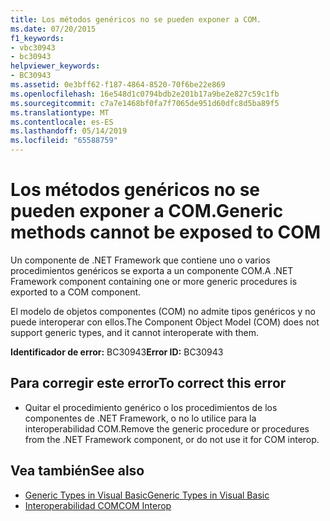 ```yaml
---
title: Los métodos genéricos no se pueden exponer a COM.
ms.date: 07/20/2015
f1_keywords:
- vbc30943
- bc30943
helpviewer_keywords:
- BC30943
ms.assetid: 0e3bff62-f187-4864-8520-70f6be22e869
ms.openlocfilehash: 16e548d1c0794bdb2e201b17a9be2e827c59c1fb
ms.sourcegitcommit: c7a7e1468bf0fa7f7065de951d60dfc8d5ba89f5
ms.translationtype: MT
ms.contentlocale: es-ES
ms.lasthandoff: 05/14/2019
ms.locfileid: "65588759"
---
```

# <a name="generic-methods-cannot-be-exposed-to-com"></a><span data-ttu-id="659a1-102">Los métodos genéricos no se pueden exponer a COM.</span><span class="sxs-lookup"><span data-stu-id="659a1-102">Generic methods cannot be exposed to COM</span></span>
<span data-ttu-id="659a1-103">Un componente de .NET Framework que contiene uno o varios procedimientos genéricos se exporta a un componente COM.</span><span class="sxs-lookup"><span data-stu-id="659a1-103">A .NET Framework component containing one or more generic procedures is exported to a COM component.</span></span>  
  
 <span data-ttu-id="659a1-104">El modelo de objetos componentes (COM) no admite tipos genéricos y no puede interoperar con ellos.</span><span class="sxs-lookup"><span data-stu-id="659a1-104">The Component Object Model (COM) does not support generic types, and it cannot interoperate with them.</span></span>  
  
 <span data-ttu-id="659a1-105">**Identificador de error:** BC30943</span><span class="sxs-lookup"><span data-stu-id="659a1-105">**Error ID:** BC30943</span></span>  
  
## <a name="to-correct-this-error"></a><span data-ttu-id="659a1-106">Para corregir este error</span><span class="sxs-lookup"><span data-stu-id="659a1-106">To correct this error</span></span>  
  
- <span data-ttu-id="659a1-107">Quitar el procedimiento genérico o los procedimientos de los componentes de .NET Framework, o no lo utilice para la interoperabilidad COM.</span><span class="sxs-lookup"><span data-stu-id="659a1-107">Remove the generic procedure or procedures from the .NET Framework component, or do not use it for COM interop.</span></span>  
  
## <a name="see-also"></a><span data-ttu-id="659a1-108">Vea también</span><span class="sxs-lookup"><span data-stu-id="659a1-108">See also</span></span>

- [<span data-ttu-id="659a1-109">Generic Types in Visual Basic</span><span class="sxs-lookup"><span data-stu-id="659a1-109">Generic Types in Visual Basic</span></span>](../../visual-basic/programming-guide/language-features/data-types/generic-types.md)
- [<span data-ttu-id="659a1-110">Interoperabilidad COM</span><span class="sxs-lookup"><span data-stu-id="659a1-110">COM Interop</span></span>](../../visual-basic/programming-guide/com-interop/index.md)
